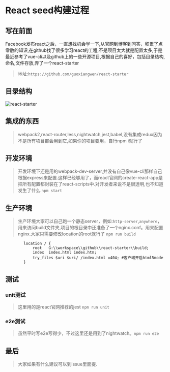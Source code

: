 # React seed构建过程

## 写在前面

Facebook发布react之后，一直想找机会学一下,从官网到博客到问答，积累了点零散的知识,在github找了很多学习react的工程,不是项目太大就是配置太多,于是最近参考了vue-cli以及github上的一些开源项目,根据自己的喜好，包括目录结构,命名,文件存放,弄了一个react-starter

>地址:`https://github.com/guoxiangwen/react-starter`

## 目录结构

![react-starter](http://guoxw.qiniudn.com/react-starter.png)

## 集成的东西

>webpack2,react-router,less,nightwatch,jest,babel,没有集成redux因为不是所有项目都会用到它,如果你的项目要用，自行npm i就行了

## 开发环境

>开发环境下还是用的webpack-dev-server,并没有自己像vue-cli那样自己根据express来配置.这样已经够用了，而react官网的create-react-app是把所有配置都封装在了react-scripts中.对开发者来说不是很透明,也不知道发生了什么.`npm start`

## 生产环境

>生产环境大家可以自己跑一个静态server，例如:`http-server`,`anywhere`，用来访问build文件夹,项目的根目录中还准备了一个nginx.conf。用来配置nginx.大家只需要修改location的root就行了 `npm run build`

```nginx
        location / {
            root   G:\\workspace\\github\\react-starter\\build;
            index  index.html index.htm;
            try_files $uri $uri/ /index.html =404; #客户端开启html5mode
        }
```

## 测试

### unit测试

>这里用的是react官网推荐的jest `npm run unit`

### e2e测试

>虽然平时写e2e写得少，不过这里还是用到了nightwatch。`npm run e2e`

## 最后

>大家如果有什么建议可以到issue里面提.



